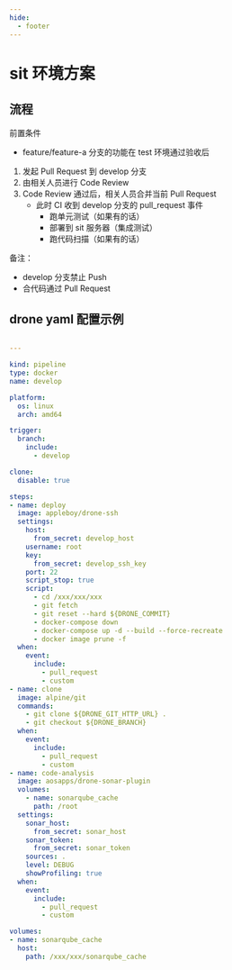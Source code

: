 ```yaml
---
hide:
  - footer
---
```



# sit 环境方案

## 流程

前置条件
- feature/feature-a 分支的功能在 test 环境通过验收后

1. 发起 Pull Request 到 develop 分支
2. 由相关人员进行 Code Review 
3. Code Review 通过后，相关人员合并当前 Pull Request
   - 此时 CI 收到 develop 分支的 pull_request 事件
     - 跑单元测试（如果有的话）
     - 部署到 sit 服务器（集成测试）
     - 跑代码扫描（如果有的话）

备注：

- develop 分支禁止 Push
- 合代码通过 Pull Request

## drone yaml 配置示例

```yaml

---

kind: pipeline
type: docker
name: develop

platform:
  os: linux
  arch: amd64

trigger:
  branch:
    include:
      - develop

clone:
  disable: true

steps:
- name: deploy
  image: appleboy/drone-ssh
  settings:
    host:
      from_secret: develop_host
    username: root
    key:
      from_secret: develop_ssh_key
    port: 22
    script_stop: true
    script:
      - cd /xxx/xxx/xxx
      - git fetch
      - git reset --hard ${DRONE_COMMIT}
      - docker-compose down
      - docker-compose up -d --build --force-recreate
      - docker image prune -f
  when:
    event:
      include:
        - pull_request
        - custom
- name: clone
  image: alpine/git
  commands:
    - git clone ${DRONE_GIT_HTTP_URL} .
    - git checkout ${DRONE_BRANCH}
  when:
    event:
      include:
        - pull_request
        - custom
- name: code-analysis
  image: aosapps/drone-sonar-plugin
  volumes:
    - name: sonarqube_cache
      path: /root
  settings:
    sonar_host:
      from_secret: sonar_host
    sonar_token:
      from_secret: sonar_token
    sources: .
    level: DEBUG
    showProfiling: true
  when:
    event:
      include:
        - pull_request
        - custom

volumes:
- name: sonarqube_cache
  host:
    path: /xxx/xxx/sonarqube_cache
```